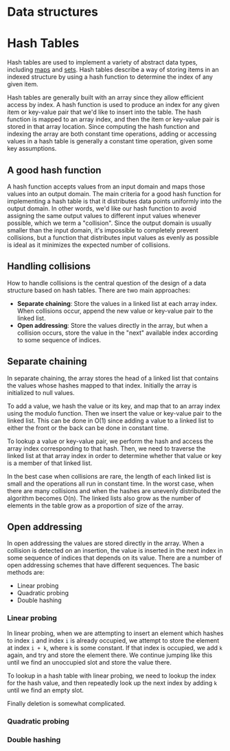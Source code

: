 # Data structures

# Hash Tables

Hash tables are used to implement a variety of abstract data types, including [maps](adts.md#map) and [sets](adts.md#set). Hash tables describe a way of storing items in an indexed structure by using a hash function to determine the index of any given item.

Hash tables are generally built with an array since they allow efficient access by index. A hash function is used to produce an index for any given item or key-value pair that we'd like to insert into the table. The hash function is mapped to an array index, and then the item or key-value pair is stored in that array location. Since computing the hash function and indexing the array are both constant time operations, adding or accessing values in a hash table is generally a constant time operation, given some key assumptions.

## A good hash function

A hash function accepts values from an input domain and maps those values into an output domain. The main criteria for a good hash function for implementing a hash table is that it distributes data points uniformly into the output domain. In other words, we'd like our hash function to avoid assigning the same output values to different input values whenever possible, which we term a "collision". Since the output domain is usually smaller than the input domain, it's impossible to completely prevent collisions, but a function that distributes input values as evenly as possible is ideal as it minimizes the expected number of collisions.

## Handling collisions

How to handle collisions is the central question of the design of a data structure based on hash tables. There are two main approaches:

- **Separate chaining**: Store the values in a linked list at each array index. When collisions occur, append the new value or key-value pair to the linked list.
- **Open addressing**: Store the values directly in the array, but when a collision occurs, store the value in the "next" available index according to some sequence of indices.

## Separate chaining

In separate chaining, the array stores the head of a linked list that contains the values whose hashes mapped to that index. Initially the array is initialized to null values.

To add a value, we hash the value or its key, and map that to an array index using the modulo function. Then we insert the value or key-value pair to the linked list. This can be done in O(1) since adding a value to a linked list to either the front or the back can be done in constant time.

To lookup a value or key-value pair, we perform the hash and access the array index corresponding to that hash. Then, we need to traverse the linked list at that array index in order to determine whether that value or key is a member of that linked list.

In the best case when collisions are rare, the length of each linked list is small and the operations all run in constant time. In the worst case, when there are many collisions and when the hashes are unevenly distributed the algorithm becomes O(n). The linked lists also grow as the number of elements in the table grow as a proportion of size of the array.

## Open addressing

In open addressing the values are stored directly in the array. When a collision is detected on an insertion, the value is inserted in the next index in some sequence of indices that depends on its value. There are a number of open addressing schemes that have different sequences. The basic methods are:

- Linear probing
- Quadratic probing
- Double hashing

### Linear probing

In linear probing, when we are attempting to insert an element which hashes to index `i` and index `i` is already occupied, we attempt to store the element at index `i + k`, where `k` is some constant. If that index is occupied, we add `k` again, and try and store the element there. We continue jumping like this until we find an unoccupied slot and store the value there.

To lookup in a hash table with linear probing, we need to lookup the index for the hash value, and then repeatedly look up the next index by adding `k` until we find an empty slot.

Finally deletion is somewhat complicated.

### Quadratic probing

### Double hashing
